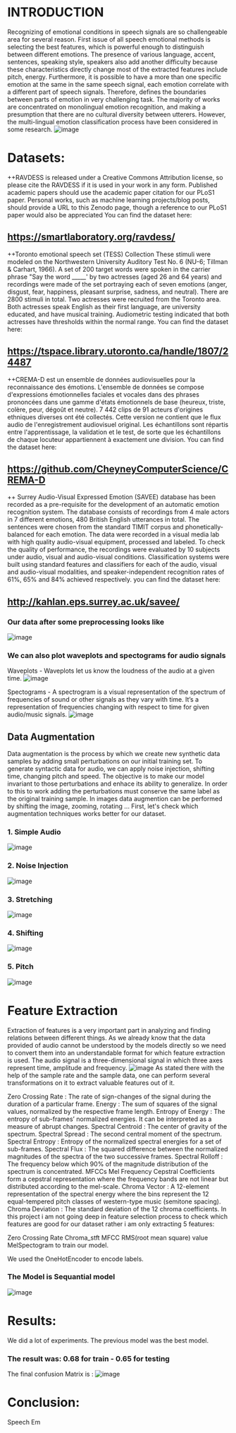 # INTRODUCTION
																			 
Recognizing of emotional conditions in speech signals are so challengeable area for several reason. First issue of
all speech emotional methods is selecting the best features, which is powerful enough to distinguish between
different emotions. The presence of various language, accent, sentences, speaking style, speakers also add another
difficulty because these characteristics directly change most of the extracted features include pitch, energy.
Furthermore, it is possible to have a more than one specific emotion at the same in the same speech signal, each
emotion correlate with a different part of speech signals. Therefore, defines the boundaries between parts of emotion
in very challenging task. The majority of works are concentrated on monolingual emotion recognition, and making a
presumption that there are no cultural diversity between utterers. However, the multi-lingual emotion classification
process have been considered in some research.
![image](https://user-images.githubusercontent.com/57681167/132043303-47032033-5d6d-48af-8274-688bb02b0f4c.png)

# Datasets:
++RAVDESS is released under a Creative Commons Attribution license, so please cite the RAVDESS if it is used in your work in any form.  Published academic papers should use the academic paper citation for our PLoS1 paper.  Personal works, such as machine learning projects/blog posts, should provide a URL to this Zenodo page, though a reference to our PLoS1 paper would also be appreciated 
You can find the dataset here:
## https://smartlaboratory.org/ravdess/

++Toronto emotional speech set (TESS) Collection These stimuli were modeled on the Northwestern University Auditory Test No. 6 (NU-6; Tillman & Carhart, 1966). A set of 200 target words were spoken in the carrier phrase "Say the word _____' by two actresses (aged 26 and 64 years) and recordings were made of the set portraying each of seven emotions (anger, disgust, fear, happiness, pleasant surprise, sadness, and neutral). There are 2800 stimuli in total. Two actresses were recruited from the Toronto area. Both actresses speak English as their first language, are university educated, and have musical training. Audiometric testing indicated that both actresses have thresholds within the normal range.
You can find the dataset here:
## https://tspace.library.utoronto.ca/handle/1807/24487

++CREMA-D est un ensemble de données audiovisuelles pour la reconnaissance des émotions. L'ensemble de données se compose d'expressions émotionnelles faciales et vocales dans des phrases prononcées dans une gamme d'états émotionnels de base (heureux, triste, colère, peur, dégoût et neutre). 7 442 clips de 91 acteurs d'origines ethniques diverses ont été collectés. Cette version ne contient que le flux audio de l'enregistrement audiovisuel original. Les échantillons sont répartis entre l'apprentissage, la validation et le test, de sorte que les échantillons de chaque locuteur appartiennent à exactement une division.
You can find the dataset here:
## https://github.com/CheyneyComputerScience/CREMA-D
++ Surrey Audio-Visual Expressed Emotion (SAVEE) database has been recorded as a pre-requisite for the development of an automatic emotion recognition system. The database consists of recordings from 4 male actors in 7 different emotions, 480 British English utterances in total. The sentences were chosen from the standard TIMIT corpus and phonetically-balanced for each emotion. The data were recorded in a visual media lab with high quality audio-visual equipment, processed and labeled. To check the quality of performance, the recordings were evaluated by 10 subjects under audio, visual and audio-visual conditions. Classification systems were built using standard features and classifiers for each of the audio, visual and audio-visual modalities, and speaker-independent recognition rates of 61%, 65% and 84% achieved respectively.
you can find the dataset here:
## http://kahlan.eps.surrey.ac.uk/savee/
### Our data after some preprocessing looks like
![image](https://user-images.githubusercontent.com/57681167/132044483-36aa02e6-6cb0-47bb-9d85-d7c40ea69f80.png)
### We can also plot waveplots and spectograms for audio signals

Waveplots - Waveplots let us know the loudness of the audio at a given time.
![image](https://user-images.githubusercontent.com/57681167/132044703-14f7390b-8499-4c86-8267-7c7b6dc32213.png)

Spectograms - A spectrogram is a visual representation of the spectrum of frequencies of sound or other signals as they vary with time. It’s a representation of frequencies changing with respect to time for given audio/music signals.
![image](https://user-images.githubusercontent.com/57681167/132044735-25d89dfe-989b-4477-bc19-a827b233c873.png)
## Data Augmentation
Data augmentation is the process by which we create new synthetic data samples by adding small perturbations on our initial training set.
To generate syntactic data for audio, we can apply noise injection, shifting time, changing pitch and speed.
The objective is to make our model invariant to those perturbations and enhace its ability to generalize.
In order to this to work adding the perturbations must conserve the same label as the original training sample.
In images data augmention can be performed by shifting the image, zooming, rotating ...
First, let's check which augmentation techniques works better for our dataset.
### 1. Simple Audio
![image](https://user-images.githubusercontent.com/57681167/132044875-a34dba5c-cb72-476f-b024-ecd42431bd5f.png)
### 2. Noise Injection
![image](https://user-images.githubusercontent.com/57681167/132044907-272ddbf5-0061-4e97-8d26-f47085010374.png)
### 3. Stretching
![image](https://user-images.githubusercontent.com/57681167/132044947-19b07b53-19c4-40ca-8c6a-cb26e6f9951e.png)
### 4. Shifting
![image](https://user-images.githubusercontent.com/57681167/132044999-94a52069-f183-4b62-98f8-7e9da93fea1f.png)
###  5. Pitch
![image](https://user-images.githubusercontent.com/57681167/132045050-b3dcfcb5-82b9-43cc-955a-010d2f25cb06.png)
# Feature Extraction
Extraction of features is a very important part in analyzing and finding relations between different things. As we already know that the data provided of audio cannot be understood by the models directly so we need to convert them into an understandable format for which feature extraction is used.
The audio signal is a three-dimensional signal in which three axes represent time, amplitude and frequency.
![image](https://user-images.githubusercontent.com/57681167/132045157-05cf820e-5044-4121-b231-4357b4e376b7.png)
As stated there with the help of the sample rate and the sample data, one can perform several transformations on it to extract valuable features out of it.

Zero Crossing Rate : The rate of sign-changes of the signal during the duration of a particular frame.
Energy : The sum of squares of the signal values, normalized by the respective frame length.
Entropy of Energy : The entropy of sub-frames’ normalized energies. It can be interpreted as a measure of abrupt changes.
Spectral Centroid : The center of gravity of the spectrum.
Spectral Spread : The second central moment of the spectrum.
Spectral Entropy : Entropy of the normalized spectral energies for a set of sub-frames.
Spectral Flux : The squared difference between the normalized magnitudes of the spectra of the two successive frames.
Spectral Rolloff : The frequency below which 90% of the magnitude distribution of the spectrum is concentrated.
MFCCs Mel Frequency Cepstral Coefficients form a cepstral representation where the frequency bands are not linear but distributed according to the mel-scale.
Chroma Vector : A 12-element representation of the spectral energy where the bins represent the 12 equal-tempered pitch classes of western-type music (semitone spacing).
Chroma Deviation : The standard deviation of the 12 chroma coefficients.
In this project i am not going deep in feature selection process to check which features are good for our dataset rather i am only extracting 5 features:

Zero Crossing Rate
Chroma_stft
MFCC
RMS(root mean square) value
MelSpectogram to train our model.

We used the OneHotEncoder to encode labels.

### The Model is Sequantial model 
![image](https://user-images.githubusercontent.com/57681167/132046269-4ff7fe78-50be-48cf-8fc3-d840f1dbb6a2.png)

# Results: 
We did a  lot of experiments. The previous model was the best model.
### The result was: 0.68 for train - 0.65 for testing
The final confusion Matrix is : 
![image](https://user-images.githubusercontent.com/57681167/132046643-b8deebee-2e7a-4659-9a3d-c5c70d0de7a0.png)

# Conclusion:
Speech Em
